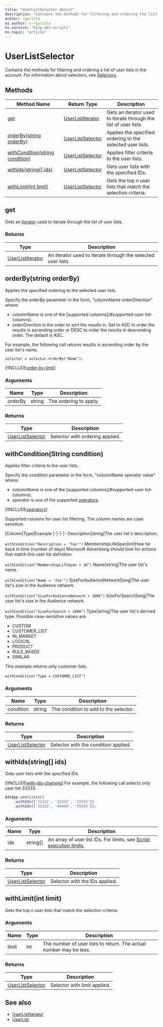 ```yaml
---
title: "UserListSelector object"
description: "Contains the methods for filtering and ordering the list of user lists to return."
author: rgaritta
ms.author: v-rgaritta
ms.service: "bing-ads-scripts"
ms.topic: "article"
---
```


# UserListSelector

Contains the methods for filtering and ordering a list of user lists in the account. For information about selectors, see [Selectors](../concepts/selectors.md).


## Methods
|Method Name|Return Type|Description|
|-|-|-
[get](#get)|[UserListIterator](./UserListIterator.md)|Gets an iterator used to iterate through the list of user lists.
[orderBy(string orderBy)](#orderby-string-orderby-)|[UserListSelector](./UserListSelector.md)|Applies the specified ordering to the selected user lists.
[withCondition(string condition)](#withcondition-string-condition-)|[UserListSelector](./UserListSelector.md)|Applies filter criteria to the user lists.
[withIds(string[] ids)](#withids-string-ids-)|[UserListSelector](./UserListSelector.md)|Gets user lists with the specified IDs.
[withLimit(int limit)](#withlimit-int-limit-)|[UserListSelector](./UserListSelector.md)|Gets the top *n* user lists that match the selection criteria.


## <a name="get"></a>get
Gets an [iterator](../concepts/iterators.md) used to iterate through the list of user lists.

### Returns
|Type|Description|
|-|-
[UserListIterator](./UserListIterator.md)|An iterator used to iterate through the selected user lists.


## <a name="orderby-string-orderby-"></a>orderBy(string orderBy)
Applies the specified ordering to the selected user lists.

Specify the *orderBy* parameter in the form, "columnName orderDirection" where:

- *columnName* is one of the [supported columns](#supported-user list-columns).
- *orderDirection* is the order to sort the results in. Set to ASC to order the results in ascending order or DESC to order the results in descending order. The default is ASC.

For example, the following call returns results in ascending order by the user list's name.

`selector = selector.orderBy("Name");`

[!INCLUDE[order-by-limit](../includes/order-by-limit.md)]

### Arguments
|Name|Type|Description|
|-|-|-
orderBy|string|The ordering to apply.

### Returns
|Type|Description|
|-|-
[UserListSelector](./UserListSelector.md)|Selector with ordering applied.


## <a name="withcondition-string-condition-"></a>withCondition(String condition)
Applies filter criteria to the user lists. 

Specify the *condition* parameter in the form, "columnName operator value" where: 

- *columnName* is one of the [supported columns](#supported-user list-columns). 
- *operator* is one of the supported [operators](#operators).

[!INCLUDE[operators](../includes/operators.md)]

<a name="supported-user list-columns"></a>
Supported columns for user list filtering. The column names are case sensitive.

|Column|Type|Example
|-|-|-|-
Description|string|The user list's description.<br /><br />`withCondition("Description = 'foo'")`
MembershipLifeSpan|int|How far back in time (number of days) Microsoft Advertising should look for actions that match this user list definition.<br /><br />`withCondition("MembershipLifeSpan > 10")`
Name|string|The user list's name.<br /><br />`withCondition("Name = 'foo'")`
SizeForAudienceNetwork|long|The user list's size in the Audience network.<br /><br />`withCondition("SizeForAudienceNetwork > 1000")`
SizeForSearch|long|The user list's size in the Audience network.<br /><br />`withCondition("SizeForSearch > 1000")`
Type|string|The user list's derived type. Possible case-sensitive values are: <ul><li>CUSTOM</li><li>CUSTOMER_LIST</li><li>IN_MARKET</li><li>LOGICAL</li><li>PRODUCT</li><li>RULE_BASED</li><li>SIMILAR</li></ul>This example returns only customer lists.<br /><br />`withCondition("Type = CUSTOMER_LIST")`

### Arguments
|Name|Type|Description|
|-|-|-
condition|string|The condition to add to the selector.

### Returns
|Type|Description|
|-|-
[UserListSelector](./UserListSelector.md)|Selector with the condition applied.


## <a name="withids-string-ids-"></a>withIds(string[] ids)
Gets user lists with the specified IDs.

[!INCLUDE[with-ids-chaining](../includes/with-ids-chaining.md)] For example, the following call selects only user list 33333.

```javascript
AdsApp.userLists()
    .withIds(['11111', '22222', '33333'])
    .withIds(['33333', '44444', '55555']);
```

### Arguments
|Name|Type|Description|
|-|-|-
ids|string[]|An array of user list IDs. For limits, see [Script execution limits](../concepts/execution-limits.md).

### Returns
|Type|Description|
|-|-
[UserListSelector](./UserListSelector.md)|Selector with the IDs applied.

## <a name="withlimit-int-limit-"></a>withLimit(int limit)
Gets the top *n* user lists that match the selection criteria.

### Arguments
|Name|Type|Description|
|-|-|-
limit|int|The number of user lists to return. The actual number may be less.

### Returns
|Type|Description|
|-|-
[UserListSelector](./UserListSelector.md)|Selector with limit applied.



## See also

- [UserListIterator](./UserListIterator.md)
- [UserList](./UserList.md)
